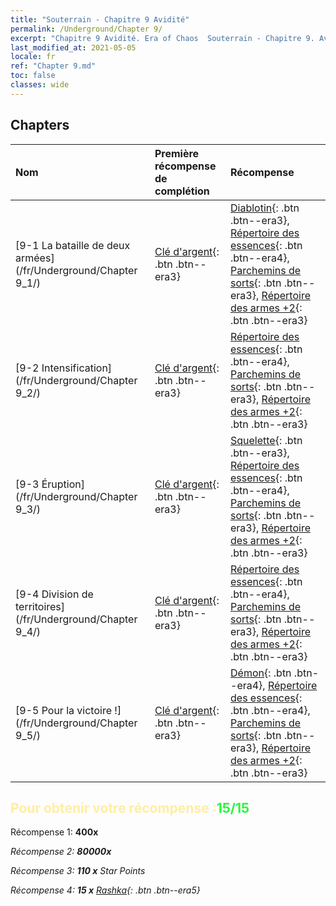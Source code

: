 ```yaml
---
title: "Souterrain - Chapitre 9 Avidité"
permalink: /Underground/Chapter 9/
excerpt: "Chapitre 9 Avidité. Era of Chaos  Souterrain - Chapitre 9. Avidité"
last_modified_at: 2021-05-05
locale: fr
ref: "Chapter 9.md"
toc: false
classes: wide
---
```


## Chapters

  | Nom |  Première récompense de complétion | Récompense |
  |:------------|:------------|:------------| 
  | [9-1 La bataille de deux armées](/fr/Underground/Chapter 9_1/) | [Clé d'argent](/ItemsFR/con_693/){: .btn .btn--era3} | [Diablotin](/ItemsFR/unt_226/){: .btn .btn--era3}, [Répertoire des essences](/ItemsFR/mat_39/){: .btn .btn--era4}, [Parchemins de sorts](/ItemsFR/con_694/){: .btn .btn--era3}, [Répertoire des armes +2](/ItemsFR/mat_32/){: .btn .btn--era3} |
  | [9-2 Intensification](/fr/Underground/Chapter 9_2/) | [Clé d'argent](/ItemsFR/con_693/){: .btn .btn--era3} | [Répertoire des essences](/ItemsFR/mat_39/){: .btn .btn--era4}, [Parchemins de sorts](/ItemsFR/con_694/){: .btn .btn--era3}, [Répertoire des armes +2](/ItemsFR/mat_32/){: .btn .btn--era3} |
  | [9-3 Éruption](/fr/Underground/Chapter 9_3/) | [Clé d'argent](/ItemsFR/con_693/){: .btn .btn--era3} | [Squelette](/ItemsFR/unt_208/){: .btn .btn--era3}, [Répertoire des essences](/ItemsFR/mat_39/){: .btn .btn--era4}, [Parchemins de sorts](/ItemsFR/con_694/){: .btn .btn--era3}, [Répertoire des armes +2](/ItemsFR/mat_32/){: .btn .btn--era3} |
  | [9-4 Division de territoires](/fr/Underground/Chapter 9_4/) | [Clé d'argent](/ItemsFR/con_693/){: .btn .btn--era3} | [Répertoire des essences](/ItemsFR/mat_39/){: .btn .btn--era4}, [Parchemins de sorts](/ItemsFR/con_694/){: .btn .btn--era3}, [Répertoire des armes +2](/ItemsFR/mat_32/){: .btn .btn--era3} |
  | [9-5 Pour la victoire !](/fr/Underground/Chapter 9_5/) | [Clé d'argent](/ItemsFR/con_693/){: .btn .btn--era3} | [Démon](/ItemsFR/unt_229/){: .btn .btn--era4}, [Répertoire des essences](/ItemsFR/mat_39/){: .btn .btn--era4}, [Parchemins de sorts](/ItemsFR/con_694/){: .btn .btn--era3}, [Répertoire des armes +2](/ItemsFR/mat_32/){: .btn .btn--era3} |


## <span style="color: #ffeea0">Pour obtenir votre récompense :</span><span style="color: #27f73a">15/15</span>

 Récompense 1:  **400x** <i class="fas fa-gem"/>

 Récompense 2:  **80000x** <i class="fas fa-coins"/>

 Récompense 3: **110 x** Star Points

 Récompense 4: **15 x** [Rashka](/ItemsFR/her_384/){: .btn .btn--era5}

